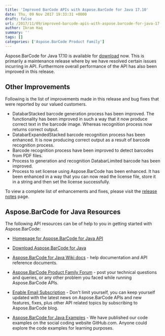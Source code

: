 ```yaml
---
title: 'Improved BarCode APIs with Aspose.BarCode for Java 17.10'
date: Thu, 09 Nov 2017 19:33:31 +0000
draft: false
url: /2017/11/09/improved-barcode-apis-with-aspose.barcode-for-java-17.10/
author: Ikram Haq
summary: ''
tags: []
categories: ['Aspose.BarCode Product Family']
---
```


[](https://www.aspose.com/products/barcode/java)Aspose.BarCode for Java 17.10 is available for [download][1] now. This is primarily a maintenance release where by we have resolved certain issues incurring in API. Furthermore overall performance of the API has also been improved in this release.

## Other Improvements

Following is the list of improvements made in this release and bug fixes that were reported by our valued customers.

*   DatabarStacked barcode generation process has been improved. The functionality has been improved in such a way that it now produce correct text in the barcode image. Whereas recognition process now returns correct output.
*   DatabarExpandedStacked barcode recognition process has been enhanced. It is now producing correct output as a result of barcode recognition process.
*   Barcode recognition process have been improved to detect barcodes from PDF files.
*   Process to generation and recognition DatabarLimited barcode has been improved.
*   Process to set license using Aspose.BarCode has been enhanced. It has been enhanced in a way that you can now read the license file, store it in a string and then set the license successfully.

To view a complete list of enhancements and fixes, please visit the [release notes][2] page.

## Aspose.BarCode for Java Resources

The following API resources can be of help to you in getting started with Aspose.BarCode:

*   [Homepage for Aspose.BarCode for Java API][3]
    
*   [Download Aspose.BarCode for Java][4]
    
*   [Aspose.BarCode for Java Wiki docs][5] - help documentation and API reference documents.
    
*   [Aspose.BarCode Product Family Forum][6] - post your technical questions and queries, or any other problem you faced while running Aspose.BarCode APIs.
    
*   [Enable Email Subscription][7] - Don't limit yourself, you can keep yourself updated with the latest news on Aspose.BarCode APIs and new features, fixes, plus other API related topics by subscribing to Aspose.BarCode blog.
    
*   [Aspose.BarCode for Java Examples][8] - We have published our code examples on the social coding website GitHub.com. Anyone could explore the code examples for learning purposes.




[1]: https://downloads.aspose.com/barcode/java
[2]: https://docs.aspose.com/display/barcodejava/Aspose.BarCode+for+Java+17.10+-+Release+Notes
[3]: https://products.aspose.com/barcode/java
[4]: http://maven.aspose.com/repository/simple/ext-release-local/com/aspose/aspose-barcode/
[5]: https://docs.aspose.com/display/barcodejava/Home
[6]: https://forum.aspose.com/c/barcode
[7]: https://blog.aspose.com/category/aspose-products/aspose-barcode-product-family/
[8]: https://github.com/aspose-barcode/Aspose.BarCode-for-Java




